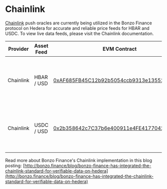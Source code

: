 # Chainlink

[Chainlink](http://chain.link/) push oracles are currently being utilized in the Bonzo Finance protocol on Hedera for accurate and reliable price feeds for HBAR and USDC. To view live data feeds, please visit the Chainlink documentation.

<table><thead><tr><th width="125">Provider</th><th width="149">Asset Feed</th><th width="186">EVM Contract</th><th>Details</th></tr></thead><tbody><tr><td>Chainlink</td><td>HBAR / USD</td><td><a href="https://hashscan.io/mainnet/contract/0xAF685FB45C12b92b5054ccb9313e135525F9b5d5?pf=1&#x26;ps=1&#x26;pr=1&#x26;pa=1">0xAF685FB45C12b92b5054ccb9313e135525F9b5d5</a></td><td><p>Heartbeat: 24 hr</p><p>Deviation Threshold: 0.5%</p></td></tr><tr><td>Chainlink</td><td>USDC / USD</td><td><a href="https://hashscan.io/mainnet/contract/0x2b358642c7C37b6e400911e4FE41770424a7349F">0x2b358642c7C37b6e400911e4FE41770424a7349F</a></td><td><p>Heartbeat: 24 hr</p><p>Deviation Threshold: 0.3%</p></td></tr></tbody></table>

Read more about Bonzo Finance's Chainlink implementation in this blog posting: [http://bonzo.finance/blog/bonzo-finance-has-integrated-the-chainlink-standard-for-verifiable-data-on-hedera](http://bonzo.finance/blog/bonzo-finance-has-integrated-the-chainlink-standard-for-verifiable-data-on-hedera)
